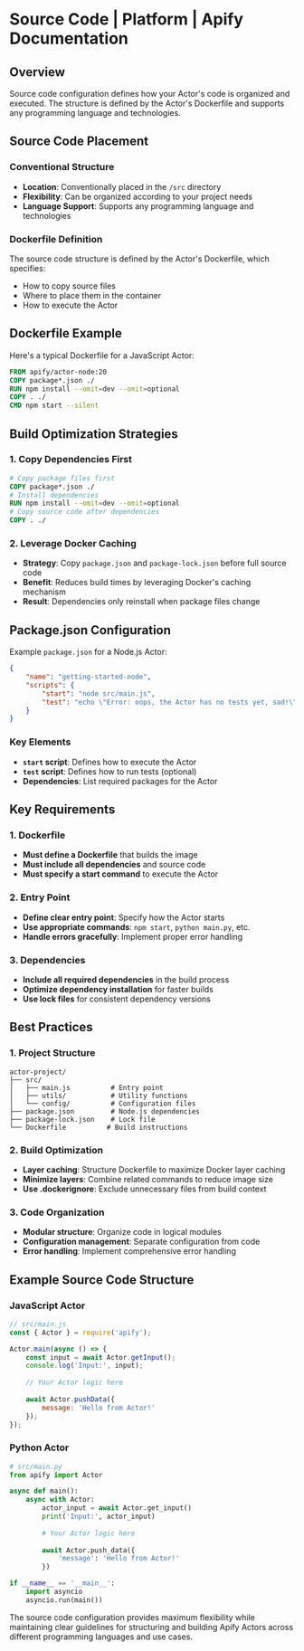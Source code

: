 # Source Code | Platform | Apify Documentation

## Overview

Source code configuration defines how your Actor's code is organized and executed. The structure is defined by the Actor's Dockerfile and supports any programming language and technologies.

## Source Code Placement

### Conventional Structure
- **Location**: Conventionally placed in the `/src` directory
- **Flexibility**: Can be organized according to your project needs
- **Language Support**: Supports any programming language and technologies

### Dockerfile Definition
The source code structure is defined by the Actor's Dockerfile, which specifies:
- How to copy source files
- Where to place them in the container
- How to execute the Actor

## Dockerfile Example

Here's a typical Dockerfile for a JavaScript Actor:

```dockerfile
FROM apify/actor-node:20
COPY package*.json ./
RUN npm install --omit=dev --omit=optional
COPY . ./
CMD npm start --silent
```

## Build Optimization Strategies

### 1. Copy Dependencies First
```dockerfile
# Copy package files first
COPY package*.json ./
# Install dependencies
RUN npm install --omit=dev --omit=optional
# Copy source code after dependencies
COPY . ./
```

### 2. Leverage Docker Caching
- **Strategy**: Copy `package.json` and `package-lock.json` before full source code
- **Benefit**: Reduces build times by leveraging Docker's caching mechanism
- **Result**: Dependencies only reinstall when package files change

## Package.json Configuration

Example `package.json` for a Node.js Actor:

```json
{
    "name": "getting-started-node",
    "scripts": {
        "start": "node src/main.js",
        "test": "echo \"Error: oops, the Actor has no tests yet, sad!\" && exit 1"
    }
}
```

### Key Elements
- **`start` script**: Defines how to execute the Actor
- **`test` script**: Defines how to run tests (optional)
- **Dependencies**: List required packages for the Actor

## Key Requirements

### 1. Dockerfile
- **Must define a Dockerfile** that builds the image
- **Must include all dependencies** and source code
- **Must specify a start command** to execute the Actor

### 2. Entry Point
- **Define clear entry point**: Specify how the Actor starts
- **Use appropriate commands**: `npm start`, `python main.py`, etc.
- **Handle errors gracefully**: Implement proper error handling

### 3. Dependencies
- **Include all required dependencies** in the build process
- **Optimize dependency installation** for faster builds
- **Use lock files** for consistent dependency versions

## Best Practices

### 1. Project Structure
```
actor-project/
├── src/
│   ├── main.js          # Entry point
│   ├── utils/           # Utility functions
│   └── config/          # Configuration files
├── package.json         # Node.js dependencies
├── package-lock.json    # Lock file
└── Dockerfile          # Build instructions
```

### 2. Build Optimization
- **Layer caching**: Structure Dockerfile to maximize Docker layer caching
- **Minimize layers**: Combine related commands to reduce image size
- **Use .dockerignore**: Exclude unnecessary files from build context

### 3. Code Organization
- **Modular structure**: Organize code in logical modules
- **Configuration management**: Separate configuration from code
- **Error handling**: Implement comprehensive error handling

## Example Source Code Structure

### JavaScript Actor
```javascript
// src/main.js
const { Actor } = require('apify');

Actor.main(async () => {
    const input = await Actor.getInput();
    console.log('Input:', input);
    
    // Your Actor logic here
    
    await Actor.pushData({ 
        message: 'Hello from Actor!' 
    });
});
```

### Python Actor
```python
# src/main.py
from apify import Actor

async def main():
    async with Actor:
        actor_input = await Actor.get_input()
        print('Input:', actor_input)
        
        # Your Actor logic here
        
        await Actor.push_data({
            'message': 'Hello from Actor!'
        })

if __name__ == '__main__':
    import asyncio
    asyncio.run(main())
```

The source code configuration provides maximum flexibility while maintaining clear guidelines for structuring and building Apify Actors across different programming languages and use cases.